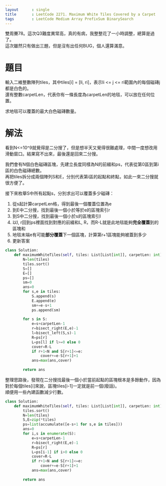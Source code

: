 ```yaml
--- 
layout      : single
title       : LeetCode 2271. Maximum White Tiles Covered by a Carpet
tags        : LeetCode Medium Array PrefixSum BinarySearch
---
```

雙周賽78。這次Q3難度異常高，真的有病，我整整花了一小時調整，總算是過了。  
這次雖然只有做出三題，但是沒有出任何BUG，個人還算滿意。

# 題目
輸入二維整數陣列tiles，其中tiles[i] = [li, ri]，表示li <= j <= ri範圍內的每個磁磚j都是白色的。  
還有整數carpetLen，代表你有一條長度為carpetLen的地毯，可以放在任何位置。

求地毯可以覆蓋的最大白色磁磚數量。

# 解法
看到N<=10^9就覺得是二分搜了，但是想半天又覺得很難處理，中間一度想改用滑動窗口。結果寫不出來，最後還是回來二分搜。  

我們會有N個白色磁磚區塊，先建立長度同樣為N的前綴和ps，代表從第0區到第i區的白色磁磚總數。  
再把tiles拆分成兩個陣列S和E，分別代表第i區的起點和終點，如此一來二分搜就很方便了。  

接下來枚舉S中所有起點s，分別求出可以覆蓋多少磁磚：  
1. 從s起計算carpetLen格，得到最後一個覆蓋位置為e  
2. 到E中二分搜，找到最後一個小於等於e的區塊索引r  
3. 到S中二分搜，找到最後一個小於s的區塊索引l  
4. 以l, r回到ps裡面找到對應的前綴和L, R，而R-L就是此地毯能夠**完全覆蓋**到的區塊和  
5. 地毯末端e有可能**部分覆蓋**下一個區塊，計算第r+1區塊能夠被蓋到多少  
6. 更新答案  

```python
class Solution:
    def maximumWhiteTiles(self, tiles: List[List[int]], carpetLen: int) -> int:
        N=len(tiles)
        tiles.sort()
        S=[]
        E=[]
        ps=[]
        sm=0
        ans=0
        for s,e in tiles:
            S.append(s)
            E.append(e)
            sm+=e-s+1
            ps.append(sm)
            
        for s in S:
            e=s+carpetLen-1
            r=bisect_right(E,e)-1
            l=bisect_left(S,s)-1
            R=ps[r]
            L=ps[l] if l>=0 else 0
            cover=R-L
            if r+1<N and S[r+1]<=e:
                cover+=e-S[r+1]+1
            ans=max(ans,cover)
            
        return ans  
```

整理思路後，發現在二分搜找最後一個小於當前起點的區塊根本是多餘動作，因為對於每個tiles[i]來說，區塊tiles[i-1]一定就是前一個(廢話)。  
順便用一些內建函數減少行數。

```python
class Solution:
    def maximumWhiteTiles(self, tiles: List[List[int]], carpetLen: int) -> int:
        tiles.sort()
        N=len(tiles)
        S,E=zip(*tiles)
        ps=list(accumulate([e-s+1 for s,e in tiles]))
        ans=0
        for i,s in enumerate(S):
            e=s+carpetLen-1
            r=bisect_right(E,e)-1
            R=ps[r]
            L=ps[i-1] if i>0 else 0
            cover=R-L
            if r+1<N and S[r+1]<=e:
                cover+=e-S[r+1]+1
            ans=max(ans,cover)
            
        return ans
                
            
```
